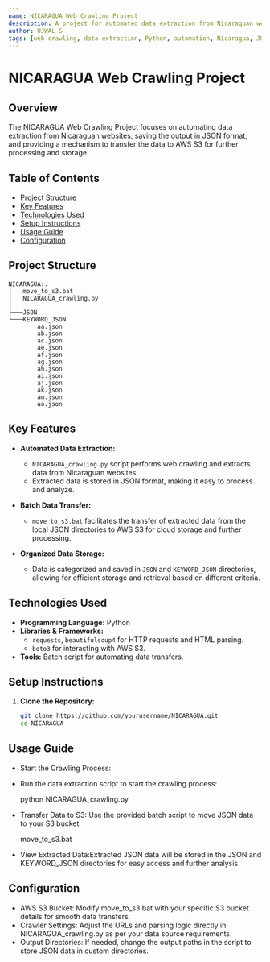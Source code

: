 ```yaml
---
name: NICARAGUA Web Crawling Project
description: A project for automated data extraction from Nicaraguan websites, storing outputs in JSON format and supporting data migration to S3.
author: UJWAL S
tags: [web crawling, data extraction, Python, automation, Nicaragua, JSON, S3]
---
```


# NICARAGUA Web Crawling Project

## Overview
The NICARAGUA Web Crawling Project focuses on automating data extraction from Nicaraguan websites, saving the output in JSON format, and providing a mechanism to transfer the data to AWS S3 for further processing and storage.

## Table of Contents
- [Project Structure](#project-structure)
- [Key Features](#key-features)
- [Technologies Used](#technologies-used)
- [Setup Instructions](#setup-instructions)
- [Usage Guide](#usage-guide)
- [Configuration](#configuration)

## Project Structure

    NICARAGUA:.
    │   move_to_s3.bat
    │   NICARAGUA_crawling.py
    │
    ├───JSON
    └───KEYWORD_JSON
            aa.json
            ab.json
            ac.json
            ae.json
            af.json
            ag.json
            ah.json
            ai.json
            aj.json
            ak.json
            am.json
            ao.json


## Key Features
- **Automated Data Extraction:**
  - `NICARAGUA_crawling.py` script performs web crawling and extracts data from Nicaraguan websites.
  - Extracted data is stored in JSON format, making it easy to process and analyze.

- **Batch Data Transfer:**
  - `move_to_s3.bat` facilitates the transfer of extracted data from the local JSON directories to AWS S3 for cloud storage and further processing.

- **Organized Data Storage:**
  - Data is categorized and saved in `JSON` and `KEYWORD_JSON` directories, allowing for efficient storage and retrieval based on different criteria.

## Technologies Used
- **Programming Language:** Python
- **Libraries & Frameworks:**
  - `requests`, `beautifulsoup4` for HTTP requests and HTML parsing.
  - `boto3` for interacting with AWS S3.
- **Tools:** Batch script for automating data transfers.

## Setup Instructions
1. **Clone the Repository:**
   ```bash
   git clone https://github.com/yourusername/NICARAGUA.git
   cd NICARAGUA

## Usage Guide
 - Start the Crawling Process:
 - Run the data extraction script to start the crawling process:

    python NICARAGUA_crawling.py

 - Transfer Data to S3: Use the provided batch script to move JSON data to your S3 bucket

    move_to_s3.bat

 - View Extracted Data:Extracted JSON data will be stored in the JSON and KEYWORD_JSON directories for easy access and further analysis.

## Configuration
 - AWS S3 Bucket: Modify move_to_s3.bat with your specific S3 bucket details for smooth data transfers.
 - Crawler Settings: Adjust the URLs and parsing logic directly in NICARAGUA_crawling.py as per your data source requirements.
 - Output Directories: If needed, change the output paths in the script to store JSON data in custom directories.